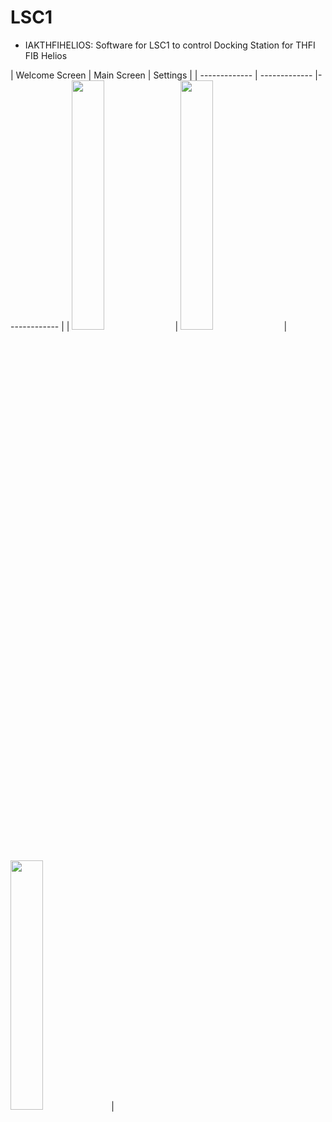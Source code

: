 # LSC1


- IAKTHFIHELIOS: Software for LSC1 to control Docking Station for THFI FIB Helios

| Welcome Screen  | Main Screen | Settings |
| ------------- | ------------- |- ------------ |
| <img src="https://github.com/Spiean03/LSC1/blob/master/IAKTHFIHELIOS/V1.1/Images/WelcomeScreen.png" width="32%">   |  <img src="https://github.com/Spiean03/LSC1/blob/master/IAKTHFIHELIOS/V1.1/Images/MainScreen.png" width="32%">  | <img src="https://github.com/Spiean03/LSC1/blob/master/IAKTHFIHELIOS/V1.1/Images/SettingsScreen.png" width="32%">|

